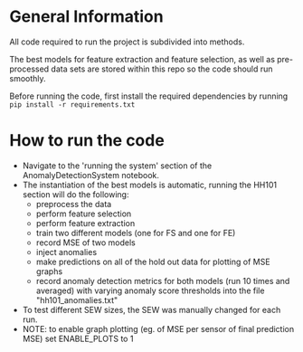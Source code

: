 # General Information

All code required to run the project is subdivided into methods.

The best models for feature extraction and feature selection, as well as pre-processed data sets are stored within this repo so the code should run smoothly. 

Before running the code, first install the required dependencies by running `pip install -r requirements.txt`

# How to run the code

- Navigate to the 'running the system' section of the AnomalyDetectionSystem notebook.
- The instantiation of the best models is automatic, running the HH101 section will do the following:
     - preprocess the data
     - perform feature selection
     - perform feature extraction
     - train two different models (one for FS and one for FE) 
     - record MSE of two models
     - inject anomalies
     - make predictions on all of the hold out data for plotting of MSE graphs
     - record anomaly detection metrics for both models (run 10 times and averaged) with varying anomaly score thresholds into the file "hh101_anomalies.txt"
- To test different SEW sizes, the SEW was manually changed for each run.
- NOTE: to enable graph plotting (eg. of MSE per sensor of final prediction MSE) set ENABLE_PLOTS to 1



